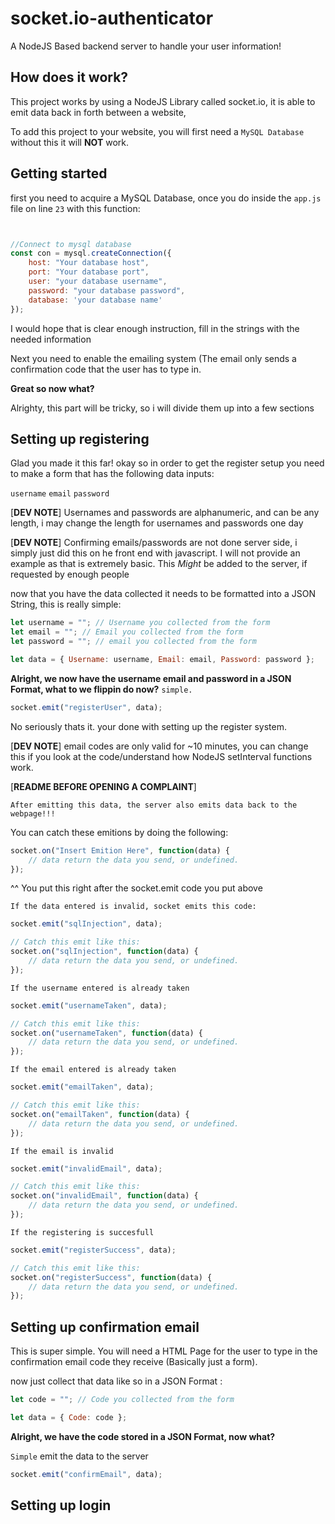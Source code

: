 # socket.io-authenticator
A NodeJS Based backend server to handle your user information!

## How does it work?

This project works by using a NodeJS Library called socket.io, it is able to emit data back in forth between a website,

To add this project to your website, you will first need a `MySQL Database` without this it will **NOT** work.

## Getting started
first you need to acquire a MySQL Database, once you do inside the `app.js` file on line `23` with this function:

```javascript


//Connect to mysql database
const con = mysql.createConnection({
    host: "Your database host",
    port: "Your database port",
    user: "your database username",
    password: "your database password",
    database: 'your database name'
});
```

I would hope that is clear enough instruction, fill in the strings with the needed information

Next you need to enable the emailing system (The email only sends a confirmation code that the user has to type in.

**Great so now what?**

Alrighty, this part will be tricky, so i will divide them up into a few sections

## Setting up registering

Glad you made it this far! okay so in order to get the register setup you need to make a form that has the following
data inputs:

`username`
`email`
`password`

[**DEV NOTE**]
Usernames and passwords are alphanumeric, and can be any length, i may change the length for usernames and passwords one day

[**DEV NOTE**]
Confirming emails/passwords are not done server side, i simply just did this on he front end with javascript. I will not provide an example as that is extremely basic. This *Might* be added to the server, if requested by enough people

now that you have the data collected it needs to be formatted into a JSON String, this is really simple:

```javascript
let username = ""; // Username you collected from the form
let email = ""; // Email you collected from the form
let password = ""; // email you collected from the form

let data = { Username: username, Email: email, Password: password };
```

**Alright, we now have the username email and password in a JSON Format, what to we flippin do now?**
`simple.`

```javascript
socket.emit("registerUser", data);
```

No seriously thats it. your done with setting up the register system. 

[**DEV NOTE**] 
email codes are only valid for ~10 minutes, you can change this if you look at the code/understand how NodeJS setInterval functions work.

[**README BEFORE OPENING A COMPLAINT**]

`After emitting this data, the server also emits data back to the webpage!!!`

You can catch these emitions by doing the following:
```javascript
socket.on("Insert Emition Here", function(data) {
    // data return the data you send, or undefined.
});
```
^^ You put this right after the socket.emit code you put above

`If the data entered is invalid, socket emits this code:`
```javascript
socket.emit("sqlInjection", data);

// Catch this emit like this:
socket.on("sqlInjection", function(data) {
    // data return the data you send, or undefined.
});
```

`If the username entered is already taken`
```javascript
socket.emit("usernameTaken", data);

// Catch this emit like this:
socket.on("usernameTaken", function(data) {
    // data return the data you send, or undefined.
});
```

`If the email entered is already taken`
```javascript
socket.emit("emailTaken", data);

// Catch this emit like this:
socket.on("emailTaken", function(data) {
    // data return the data you send, or undefined.
});
```

`If the email is invalid`
```javascript
socket.emit("invalidEmail", data);

// Catch this emit like this:
socket.on("invalidEmail", function(data) {
    // data return the data you send, or undefined.
});
```

`If the registering is succesfull`
```javascript
socket.emit("registerSuccess", data);

// Catch this emit like this:
socket.on("registerSuccess", function(data) {
    // data return the data you send, or undefined.
});
```
## Setting up confirmation email

This is super simple. You will need a HTML Page for the user to type in the confirmation email code they receive (Basically just a form).

now just collect that data like so in a JSON Format :
```javascript
let code = ""; // Code you collected from the form

let data = { Code: code };
```

**Alright, we have the code stored in a JSON Format, now what?**

`Simple` 
emit the data to the server
```javascript
socket.emit("confirmEmail", data);
```


## Setting up login
